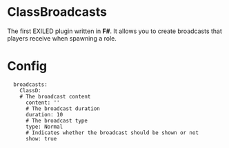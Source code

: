 # ClassBroadcasts
The first EXILED plugin written in **F#**. It allows you to create broadcasts that players receive when spawning a role.
# Config
```
  broadcasts:
    ClassD:
    # The broadcast content
      content: ''
      # The broadcast duration
      duration: 10
      # The broadcast type
      type: Normal
      # Indicates whether the broadcast should be shown or not
      show: true
```
